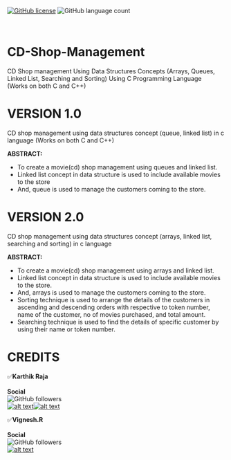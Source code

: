[![GitHub license](https://img.shields.io/github/license/mr-anonymous-official/CD-Shop-Management?style=plastic)](https://github.com/mr-anonymous-official/CD-Shop-Management/blob/master/LICENSE)
![GitHub language count](https://img.shields.io/github/languages/count/mr-anonymous-official/CD-Shop-Management?style=plastic)

<br/>

[1.1]: https://img.icons8.com/ios-filled/25/000000/instagram-new.png
[1.2]: https://img.icons8.com/metro/26/000000/twitter.png
[1]: https://www.instagram.com/mr.anonymous_official
[11]: https://twitter.com/MrAnonymousofcl
[2]: https://www.instagram.com/vignesh_r_
# CD-Shop-Management
CD Shop management Using Data Structures Concepts (Arrays, Queues, Linked List, Searching and Sorting) Using C Programming Language<br/>
(Works on both C and C++)

# VERSION 1.0
CD shop management using data structures concept (queue, linked list) in c language (Works on both C and C++)

**ABSTRACT:**<br/>
*	To create a movie(cd) shop management using queues and linked list.<br/>
*	Linked list concept in data structure is used to include available movies to the store<br/>
*	And, queue is used to manage the customers coming to the store.<br/>


# VERSION 2.0
CD shop management using data structures concept (arrays, linked list, searching and sorting) in c language

**ABSTRACT:**<br/>
*	To create a movie(cd) shop management using arrays and linked list.<br/>
*	Linked list concept in data structure is used to include available movies to the store. <br/>
*	And, arrays is used to manage the customers coming to the store.<br/>
*	Sorting technique is used to arrange the details of the customers in ascending and descending orders with respective to token number,    name of the customer, no of movies purchased, and total amount. <br/>
*	Searching technique is used to find the details of specific customer by using their name or token number. <br/>


# CREDITS  
:white_check_mark:**Karthik Raja**<br/>
<br/>
**Social**<br/>
![GitHub followers](https://img.shields.io/github/followers/mr-anonymous-official?label=mr-anonymous-official&style=social) <br/>
[![alt text][1.1]][1][![alt text][1.2]][11] <br/>

:white_check_mark:**Vignesh.R**<br/>
<br/>
**Social**<br/>
![GitHub followers](https://img.shields.io/github/followers/codervignesh?label=codervignesh&style=social)  <br/>
[![alt text][1.1]][2]<br/>
